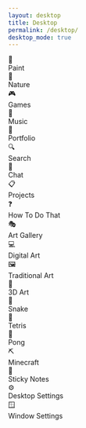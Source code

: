 ```yaml
---
layout: desktop
title: Desktop
permalink: /desktop/
desktop_mode: true
---
```


<!-- Desktop Icons for all available pages -->
<div class="desktop-icon" id="icon-paint" data-app-url="{{ site.baseurl | default: '' }}/paint.html" data-app-title="Paint">
    <div class="icon-image">🎨</div>
    <div class="icon-label">Paint</div>
</div>

<div class="desktop-icon" id="icon-nature" data-app-url="{{ site.baseurl | default: '' }}/nature/" data-app-title="Nature's Window">
    <div class="icon-image">🌳</div>
    <div class="icon-label">Nature</div>
</div>

<div class="desktop-icon" id="icon-games" data-app-url="{{ site.baseurl | default: '' }}/games/" data-app-title="Game Center">
    <div class="icon-image">🎮</div>
    <div class="icon-label">Games</div>
</div>

<div class="desktop-icon" id="icon-music" data-app-url="{{ site.baseurl | default: '' }}/music/" data-app-title="Music">
    <div class="icon-image">🎵</div>
    <div class="icon-label">Music</div>
</div>

<div class="desktop-icon" id="icon-portfolio" data-app-url="{{ site.baseurl | default: '' }}/portfolio/" data-app-title="Portfolio">
    <div class="icon-image">📁</div>
    <div class="icon-label">Portfolio</div>
</div>

<div class="desktop-icon" id="icon-search" data-app-url="{{ site.baseurl | default: '' }}/search/" data-app-title="Search">
    <div class="icon-image">🔍</div>
    <div class="icon-label">Search</div>
</div>

<div class="desktop-icon" id="icon-chat" data-app-url="{{ site.baseurl | default: '' }}/chat/" data-app-title="Chat">
    <div class="icon-image">💬</div>
    <div class="icon-label">Chat</div>
</div>

<div class="desktop-icon" id="icon-projects" data-app-url="{{ site.baseurl | default: '' }}/projects/" data-app-title="Projects">
    <div class="icon-image">📋</div>
    <div class="icon-label">Projects</div>
</div>

<div class="desktop-icon" id="icon-howtodothat" data-app-url="{{ site.baseurl | default: '' }}/howtodothat/" data-app-title="How To Do That">
    <div class="icon-image">❓</div>
    <div class="icon-label">How To Do That</div>
</div>

<div class="desktop-icon" id="icon-art" data-app-url="{{ site.baseurl | default: '' }}/art/" data-app-title="Art Gallery">
    <div class="icon-image">🎭</div>
    <div class="icon-label">Art Gallery</div>
</div>

<div class="desktop-icon" id="icon-art-digital" data-app-url="{{ site.baseurl | default: '' }}/digital/" data-app-title="Digital Art">
    <div class="icon-image">💻</div>
    <div class="icon-label">Digital Art</div>
</div>

<div class="desktop-icon" id="icon-art-traditional" data-app-url="{{ site.baseurl | default: '' }}/traditional/" data-app-title="Traditional Art">
    <div class="icon-image">🖼️</div>
    <div class="icon-label">Traditional Art</div>
</div>

<div class="desktop-icon" id="icon-art-3d" data-app-url="{{ site.baseurl | default: '' }}/3d/" data-app-title="3D Art">
    <div class="icon-image">🎪</div>
    <div class="icon-label">3D Art</div>
</div>

<div class="desktop-icon" id="icon-snake" data-app-url="{{ site.baseurl | default: '' }}/snake/" data-app-title="Snake Game">
    <div class="icon-image">🐍</div>
    <div class="icon-label">Snake</div>
</div>

<div class="desktop-icon" id="icon-tetris" data-app-url="{{ site.baseurl | default: '' }}/tetris/" data-app-title="Tetris Game">
    <div class="icon-image">🧩</div>
    <div class="icon-label">Tetris</div>
</div>

<div class="desktop-icon" id="icon-pong" data-app-url="{{ site.baseurl | default: '' }}/pong/" data-app-title="Pong Game">
    <div class="icon-image">🏓</div>
    <div class="icon-label">Pong</div>
</div>

<div class="desktop-icon" id="icon-minecraft" data-app-url="{{ site.baseurl | default: '' }}/minecraft/" data-app-title="Minecraft">
    <div class="icon-image">⛏️</div>
    <div class="icon-label">Minecraft</div>
</div>

<div class="desktop-icon" id="icon-sticky-notes" data-app-url="{{ site.baseurl | default: '' }}/sticky-notes/" data-app-title="Sticky Notes">
    <div class="icon-image">📝</div>
    <div class="icon-label">Sticky Notes</div>
</div>

<div class="desktop-icon" id="icon-desktopsettings" data-app-url="{{ site.baseurl | default: '' }}/desktopsettings/" data-app-title="Desktop Settings">
    <div class="icon-image">⚙️</div>
    <div class="icon-label">Desktop Settings</div>
</div>

<div class="desktop-icon" id="icon-windowsettings" data-app-url="{{ site.baseurl | default: '' }}/windowsettings/" data-app-title="Window Settings">
    <div class="icon-image">🪟</div>
    <div class="icon-label">Window Settings</div>
</div>

<script>
document.addEventListener('DOMContentLoaded', function() {
  // Use a small delay to ensure all deferred scripts have loaded
  setTimeout(() => {
    console.log('Desktop page loaded, initializing managers...');

    // Initialize WindowManager
    if (typeof WindowManager !== 'undefined') {
      window.windowManager = new WindowManager();
      console.log('✅ WindowManager initialized.');

    } else {
      console.error('❌ WindowManager class not found. The script might not be loaded.');
    }

    // Initialize DesktopManager
    if (typeof DesktopManager !== 'undefined') {
      window.desktopManager = new DesktopManager(window.jekyllPages || []);
      console.log('✅ DesktopManager initialized.');
    } else {
      console.error('❌ DesktopManager class not found.');
    }

    // Initialize WindowSwitcher
    if (typeof WindowSwitcher !== 'undefined') {
      window.windowSwitcher = new WindowSwitcher();
      console.log('✅ WindowSwitcher initialized.');
    } else {
      console.error('❌ WindowSwitcher class not found.');
    }
  }, 150); // Increased delay slightly for safety
});
</script> 